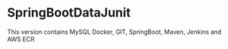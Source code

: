 # SpringBootDataJunit
This version contains MySQL Docker, GIT, SpringBoot, Maven, Jenkins and AWS ECR
